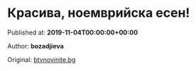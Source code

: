 
# Красива, ноемврийска есен!

Published at: **2019-11-04T00:00:00+00:00**

Author: **bozadjieva**

Original: [btvnovinite.bg](https://btvnovinite.bg/az-reporterut/priroda/krasiva-noemvrijska-esen_536767.html)


